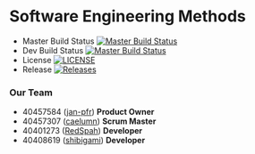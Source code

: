 # Software Engineering Methods
- Master Build Status [![Master Build Status](https://travis-ci.com/jan-pfr/sem-group8.svg?branch=master)](https://travis-ci.com/jan-pfr/sem-group8)
- Dev Build Status [![Master Build Status](https://travis-ci.com/jan-pfr/sem-group8.svg?branch=develop)](https://travis-ci.com/jan-pfr/sem-group8)
- License [![LICENSE](https://img.shields.io/github/license/jan-pfr/sem-group8.svg?style=flat-square)](https://github.com/jan-pfr/sem-group8/blob/master/LICENSE)
- Release [![Releases](https://img.shields.io/github/release/jan-pfr/sem-group8/all.svg?style=flat-square)](https://github.com/jan-pfr/sem-group8/releases)

### Our Team
- 40457584 ([jan-pfr](https://github.com/jan-pfr))  __Product Owner__
- 40457307 ([caelumn](https://github.com/caelumn)) __Scrum Master__
- 40401273 ([RedSpah](https://github.com/RedSpah)) __Developer__
- 40408619 ([shibigami](https://github.com/shibigami)) __Developer__

